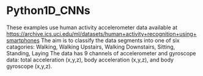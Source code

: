 # Python1D_CNNs
These examples use human activity accelerometer data available at https://archive.ics.uci.edu/ml/datasets/human+activity+recognition+using+smartphones
The aim is to classify the data segments into one of six catagories: Walking, Walking Upstairs, Walking Downstairs, Sitting, Standing, Laying
The data has 9 channels of accelerometer and gyroscope data:  total acceleration (x,y,z), body acceleration (x,y,z), and body gyroscope (x,y,z).
